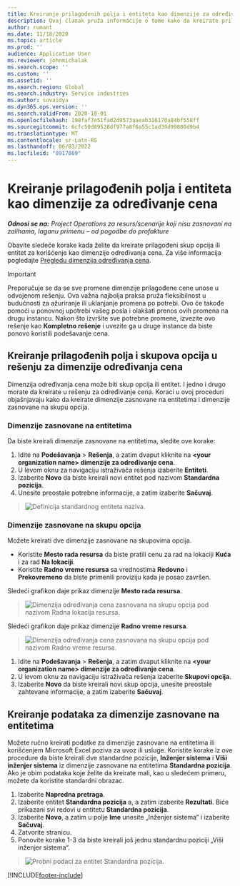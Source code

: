 ```yaml
---
title: Kreiranje prilagođenih polja i entiteta kao dimenzije za određivanje cena
description: Ovaj članak pruža informacije o tome kako da kreirate prilagođene skupove opcija ili entitete.
author: rumant
ms.date: 11/18/2020
ms.topic: article
ms.prod: ''
audience: Application User
ms.reviewer: johnmichalak
ms.search.scope: ''
ms.custom: ''
ms.assetid: ''
ms.search.region: Global
ms.search.industry: Service industries
ms.author: suvaidya
ms.dyn365.ops.version: ''
ms.search.validFrom: 2020-10-01
ms.openlocfilehash: 198faf7e51fad2d9573aaeab316170a84bf558ff
ms.sourcegitcommit: 6cfc50d89528df977a8f6a55c1ad39d99800d9b4
ms.translationtype: MT
ms.contentlocale: sr-Latn-RS
ms.lasthandoff: 06/03/2022
ms.locfileid: "8917869"
---
```

# <a name="create-custom-fields-and-entities-as-pricing-dimensions"></a>Kreiranje prilagođenih polja i entiteta kao dimenzije za određivanje cena

_**Odnosi se na:** Project Operations za resurs/scenarije koji nisu zasnovani na zalihama, laganu primenu – od pogodbe do profakture_

Obavite sledeće korake kada želite da kreirate prilagođeni skup opcija ili entitet za korišćenje kao dimenzije određivanja cena. Za više informacija pogledajte [Pregledu dimenzija određivanja cena](pricing-dimensions-overview.md).  

> [!IMPORTANT]
> Preporučuje se da se sve promene dimenzije prilagođene cene unose u odvojenom rešenju. Ova važna najbolja praksa pruža fleksibilnost u budućnosti za ažuriranje ili uklanjanje promena po potrebi. Ovo će takođe pomoći u ponovnoj upotrebi vašeg posla i olakšati prenos ovih promena na drugu instancu. Nakon što izvršite sve potrebne promene, izvezite ovo rešenje kao **Kompletno rešenje** i uvezite ga u druge instance da biste ponovo koristili podešavanje cena.

  
## <a name="create-custom-fields-and-option-sets-in-the-pricing-dimension-solution"></a>Kreiranje prilagođenih polja i skupova opcija u rešenju za dimenzije određivanja cena

Dimenzija određivanja cena može biti skup opcija ili entitet. I jedno i drugo morate da kreirate u rešenju za određivanje cena. Koraci u ovoj proceduri objašnjavaju kako da kreirate dimenzije zasnovane na entitetima i dimenzije zasnovane na skupu opcija.

### <a name="entity-based-dimensions"></a>Dimenzije zasnovane na entitetima
Da biste kreirali dimenzije zasnovane na entitetima, sledite ove korake:

1. Idite na **Podešavanja** > **Rešenja**, a zatim dvaput kliknite na **\<your organization name> dimenzije za određivanje cena**.
2. U levom oknu za navigaciju istraživača rešenja izaberite **Entiteti**.
3. Izaberite **Novo** da biste kreirali novi entitet pod nazivom **Standardna pozicija**. 
4. Unesite preostale potrebne informacije, a zatim izaberite **Sačuvaj**.

> ![Definicija standardnog entiteta naziva.](media/Standard-Title-entity-definition.png)

### <a name="option-set-based-dimensions"></a>Dimenzije zasnovane na skupu opcija 
Možete kreirati dve dimenzije zasnovane na skupovima opcija. 

- Koristite **Mesto rada resursa** da biste pratili cenu za rad na lokaciji **Kuća** i za rad **Na lokaciji**. 
- Koristite **Radno vreme resursa** sa vrednostima **Redovno** i **Prekovremeno** da biste primenili proviziju kada je posao završen.

Sledeći grafikon daje prikaz dimenzije **Mesto rada resursa**. 

> ![Dimenzija određivanja cena zasnovana na skupu opcija pod nazivom Radna lokacija resursa.](media/Option-set-PD-called-Resource-Work-Location.png)

Sledeći grafikon daje prikaz dimenzije **Radno vreme resursa**. 

> ![Dimenzija određivanja cena zasnovana na skupu opcija pod nazivom Radno vreme resursa.](media/Option-set-PD-called-Resource-Work-Hours.png)

1. Idite na **Podešavanja** > **Rešenja**, a zatim dvaput kliknite na **\<your organization name> dimenzije za određivanje cena**. 
2. U levom oknu za navigaciju istraživača rešenja izaberite **Skupovi opcija**. 
3. Izaberite **Novo** da biste kreirali novi skup opcija, unesite preostale zahtevane informacije, a zatim izaberite **Sačuvaj**.

## <a name="create-data-for-entity-based-dimensions"></a>Kreiranje podataka za dimenzije zasnovane na entitetima

Možete ručno kreirati podatke za dimenzije zasnovane na entitetima ili korišćenjem Microsoft Excel poziva za uvoz ili usluge. Koristite korake iz ove procedure da biste kreirali dve standardne pozicije, **Inženjer sistema** i **Viši inženjer sistema** iz dimenzije zasnovane na entitetima **Standardna pozicija**. Ako je obim podataka koje želite da kreirate mali, kao u sledećem primeru, možete da koristite standardni obrazac.

1. Izaberite **Napredna pretraga**.
2. Izaberite entitet **Standardna pozicija** a, a zatim izaberite **Rezultati**. Biće prikazani svi redovi u entitetu **Standardna pozicija**.
3. Izaberite **Novo**, a zatim u polje **Ime** unesite „Inženjer sistema“ i izaberite **Sačuvaj**.
4. Zatvorite stranicu. 
5. Ponovite korake 1-3 da biste kreirali još jednu standardnu poziciji „Viši inženjer sistema“.

> ![Probni podaci za entitet Standardna pozicija.](media/ST-data.png)


[!INCLUDE[footer-include](../includes/footer-banner.md)]